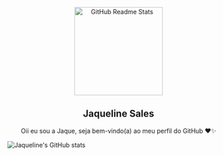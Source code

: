 
<p align="center">
 <img width="200px" src="https://jaquelinebsales.github.io/portfolio/imagens/avatar-eu.png" align="center" alt="GitHub Readme Stats" />
 <h2 align="center">Jaqueline Sales</h2>
 <p align="center">Oii eu sou a Jaque, seja bem-vindo(a) ao meu perfil do GitHub ❤️✨</p>
</p>

![Jaqueline's GitHub stats](https://github-readme-stats.vercel.app/api?username=jaquelinebsales&show_icons=true&theme=dracula)
